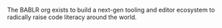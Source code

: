 The BABLR org exists to build a next-gen tooling and editor ecosystem to radically raise code literacy around the world.
